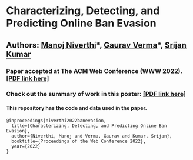 # Characterizing, Detecting, and Predicting Online Ban Evasion 
## Authors: [Manoj Niverthi](https://www.linkedin.com/in/manojniverthi)\*, [Gaurav Verma](https://gaurav22verma.github.io/)\*, [Srijan Kumar](https://faculty.cc.gatech.edu/~srijan/) 
### Paper accepted at The ACM Web Conference (WWW 2022). [[PDF link here]](https://arxiv.org/pdf/2202.05257.pdf)
### Check out the summary of work in this poster: [[PDF link here]](https://github.com/srijankr/ban_evasion/blob/main/OnlineBanEvasion_Summary.pdf)
#### This repository has the code and data used in the paper. 


```
@inproceedings{niverthi2022banevasion,
  title={Characterizing, Detecting, and Predicting Online Ban Evasion},
  author={Niverthi, Manoj and Verma, Gaurav and Kumar, Srijan},
  booktitle={Proceedings of the Web Conference 2022},
  year={2022}
}
```
